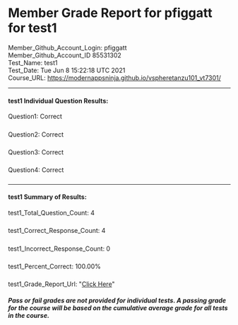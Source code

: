 # Member Grade Report for pfiggatt for test1  
   
Member_Github_Account_Login: pfiggatt  
Member_Github_Account_ID 85531302  
Test_Name: test1  
Test_Date: Tue Jun  8 15:22:18 UTC 2021  
Course_URL: https://modernappsninja.github.io/vspheretanzu101_vt7301/  
   
---  
#### test1 Individual Question Results:  
Question1: Correct  
#####  
Question2: Correct  
#####  
Question3: Correct  
#####  
Question4: Correct  
#####  
---  
#### test1 Summary of Results:  
test1_Total_Question_Count: 4  
#####  
test1_Correct_Response_Count: 4  
#####  
test1_Incorrect_Response_Count: 0  
#####  
test1_Percent_Correct: 100.00%  
#####  
test1_Grade_Report_Url: "[Click Here](https://github.com/modernappsninjas/pfiggatt/blob/main/static/userdata/courses/vspheretanzu101_vt7301/grade_report.pr1047.test1.md)"
##### Pass or fail grades are not provided for individual tests. A passing grade for the course will be based on the cumulative average grade for all tests in the course.  
